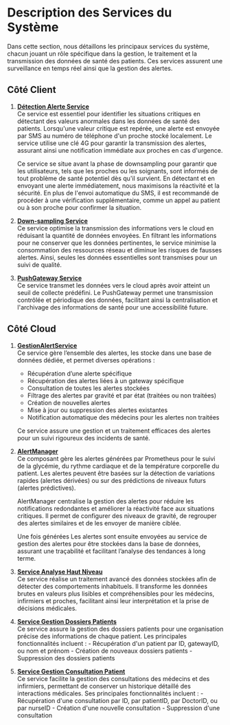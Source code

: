 # Description des Services du Système

Dans cette section, nous détaillons les principaux services du système, chacun jouant un rôle spécifique dans la gestion,
le traitement et la transmission des données de santé des patients. Ces services assurent une surveillance 
en temps réel ainsi que la gestion des alertes.

## Côté Client

1. **[Détection Alerte Service](../../gateway/dataManager/alerter.go)**  
   Ce service est essentiel pour identifier les situations critiques en détectant des valeurs anormales dans les données
    de santé des patients. Lorsqu'une valeur critique est repérée, une alerte est envoyée par SMS au numéro de téléphone
    d'un proche stocké localement. Le service utilise une clé 4G pour garantir la transmission des alertes, assurant ainsi 
    une notification immédiate aux proches en cas d'urgence.

   Ce service se situe avant la phase de downsampling pour garantir que les utilisateurs, tels que les proches ou les 
    soignants, sont informés de tout problème de santé potentiel dès qu'il survient. En détectant et en envoyant 
    une alerte immédiatement, nous maximisons la réactivité et la sécurité. En plus de l'envoi automatique du SMS, 
    il est recommandé de procéder à une vérification supplémentaire, comme un appel au patient ou à son proche 
    pour confirmer la situation.

2. **[Down-sampling Service](../../gateway/dataManager/downsampler.go)**  
   Ce service optimise la transmission des informations vers le cloud en réduisant la quantité de données envoyées. 
   En filtrant les informations pour ne conserver que les données pertinentes, le service minimise la consommation des ressources réseau et diminue les risques de fausses alertes. Ainsi, seules les données essentielles sont transmises pour un suivi de qualité.

3. **[PushGateway Service](../../gateway/dataManager/compacter.go)**  
   Ce service transmet les données vers le cloud après avoir atteint un seuil de collecte prédéfini. Le PushGateway 
   permet une transmission contrôlée et périodique des données, facilitant ainsi la centralisation et l'archivage des 
   informations de santé pour une accessibilité future.

## Côté Cloud

1. **[GestionAlertService](../../cloud/backend/alert-management/)**  
   Ce service gère l’ensemble des alertes, les stocke dans une base de données dédiée, et permet diverses opérations :
    - Récupération d’une alerte spécifique
    - Récupération des alertes liées à un gateway spécifique
    - Consultation de toutes les alertes stockées
    - Filtrage des alertes par gravité et par état (traitées ou non traitées)
    - Création de nouvelles alertes
    - Mise à jour ou suppression des alertes existantes
    - Notification automatique des médecins pour les alertes non traitées

   Ce service assure une gestion et un traitement efficaces des alertes pour un suivi rigoureux des incidents de santé.

2. **[AlertManager](../../cloud/config/alertmanager/)**  
   Ce composant gère les alertes générées par Prometheus pour le suivi de la glycémie, du rythme cardiaque et de la 
   température corporelle du patient. Les alertes peuvent être basées sur la détection de variations rapides 
   (alertes dérivées) ou sur des prédictions de niveaux futurs (alertes prédictives). 

   AlertManager centralise la gestion des alertes pour réduire les notifications redondantes et améliorer la réactivité 
   face aux situations critiques. Il permet de configurer des niveaux de gravité, de regrouper des alertes similaires et 
   de les envoyer de manière ciblée. 

    Une fois générées Les alertes sont ensuite envoyées au service de gestion des alertes pour être stockées 
   dans la base de données, assurant une traçabilité et facilitant l’analyse des tendances à long terme.

3. **[Service Analyse Haut Niveau](../../cloud/backend/analyse-haut-niveau-management/)**  
   Ce service réalise un traitement avancé des données stockées afin de détecter des comportements inhabituels. 
   Il transforme les données brutes en valeurs plus lisibles et compréhensibles pour les médecins, infirmiers et proches, 
   facilitant ainsi leur interprétation et la prise de décisions médicales.

4. **[Service Gestion Dossiers Patients](../../cloud/backend/patient-management/)**  
   Ce service assure la gestion des dossiers patients pour une organisation précise des informations de chaque patient. 
   Les principales fonctionnalités incluent :
       - Récupération d'un patient par ID, gatewayID, ou nom et prénom
       - Création de nouveaux dossiers patients
       - Suppression des dossiers patients

5. **[Service Gestion Consultation Patient](../../cloud/backend/patient-management/)**  
   Ce service facilite la gestion des consultations des médecins et des infirmiers, permettant de conserver un historique
   détaillé des interactions médicales. Ses principales fonctionnalités incluent :
       - Récupération d'une consultation par ID, par patientID, par DoctorID, ou par nurseID
       - Création d'une nouvelle consultation
       - Suppression d'une consultation
